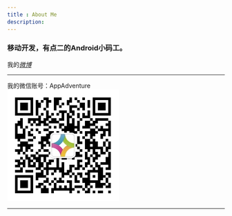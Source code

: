 ```yaml
---
title : About Me
description:
---
```


### 移动开发，有点二的Android小码工。  
我的[*微博*][weibo]
___

我的微信账号：AppAdventure     
![微信][weixin]
___

[weibo]:http://weibo.com/206267869 "KorukH"
[weixin]:../media/weixin_barcode.jpg